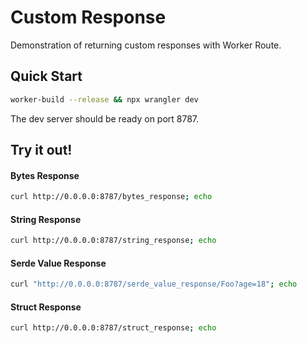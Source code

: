 # Custom Response
Demonstration of returning custom responses with Worker Route.

## Quick Start
```bash
worker-build --release && npx wrangler dev
```

The dev server should be ready on port 8787.

## Try it out!
#### Bytes Response
```bash
curl http://0.0.0.0:8787/bytes_response; echo
```

#### String Response
```bash
curl http://0.0.0.0:8787/string_response; echo
```

#### Serde Value Response
```bash
curl "http://0.0.0.0:8787/serde_value_response/Foo?age=18"; echo
```

#### Struct Response
```bash
curl http://0.0.0.0:8787/struct_response; echo
```
